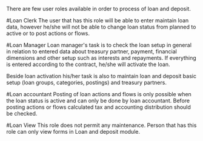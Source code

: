 There are few user roles available in order to process of loan and deposit.


#Loan Clerk
The user that has this role will be able to enter maintain loan data, however he/she will not be able to change loan status from planned to active or to post actions or flows.


#Loan Manager
Loan manager's task is to check the loan setup in general in relation to entered data about treasury partner, payment, financial dimensions and other setup such as interests and repayments. If everything is entered according to the contract, he/she will activate the loan.

Beside loan activation his/her task is also to maintain loan and deposit basic setup (loan groups, categories, postings) and treasury partners.

#Loan accountant
Posting of loan actions and flows is only possible when the loan status is active and can only be done by loan accountant. Before posting actions or flows calculated tax and accounting distribution should be checked.

#Loan View
This role does not permit any maintenance. Person that has this role can only view forms in Loan and deposit module.
 